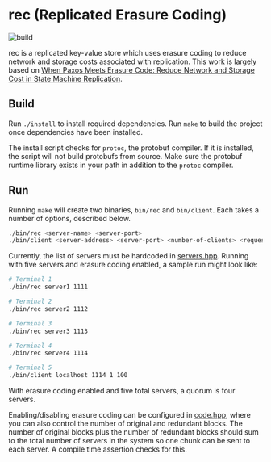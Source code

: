 # rec (Replicated Erasure Coding)

![build](https://github.com/LukasJoswiak/rec/workflows/build/badge.svg)

rec is a replicated key-value store which uses erasure coding to reduce network and storage costs associated with replication. This work is largely based on [When Paxos Meets Erasure Code: Reduce Network and Storage Cost in State Machine Replication](https://madsys.cs.tsinghua.edu.cn/publications/HPDC2014-mu.pdf).

## Build

Run `./install` to install required dependencies. Run `make` to build the project once dependencies have been installed.

The install script checks for `protoc`, the protobuf compiler. If it is installed, the script will not build protobufs from source. Make sure the protobuf runtime library exists in your path in addition to the `protoc` compiler.

## Run

Running `make` will create two binaries, `bin/rec` and `bin/client`. Each takes a number of options, described below.

```bash
./bin/rec <server-name> <server-port>
./bin/client <server-address> <server-port> <number-of-clients> <requests-per-client>
```

Currently, the list of servers must be hardcoded in [servers.hpp](https://github.com/LukasJoswiak/rec/blob/master/include/server/servers.hpp). Running with five servers and erasure coding enabled, a sample run might look like:

```bash
# Terminal 1
./bin/rec server1 1111

# Terminal 2
./bin/rec server2 1112

# Terminal 3
./bin/rec server3 1113

# Terminal 4
./bin/rec server4 1114

# Terminal 5
./bin/client localhost 1114 1 100
```

With erasure coding enabled and five total servers, a quorum is four servers.

Enabling/disabling erasure coding can be configured in [code.hpp](https://github.com/LukasJoswiak/rec/blob/master/include/server/code.hpp), where you can also control the number of original and redundant blocks. The number of original blocks plus the number of redundant blocks should sum to the total number of servers in the system so one chunk can be sent to each server. A compile time assertion checks for this.

